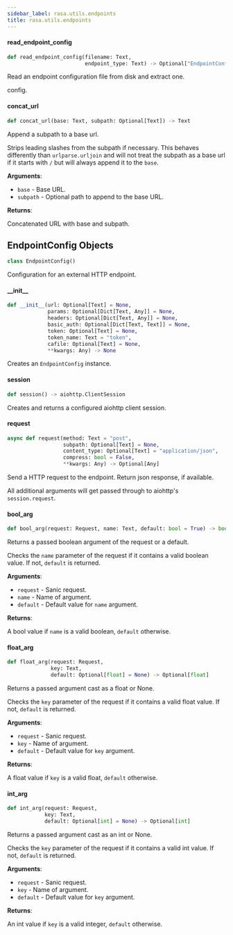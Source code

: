 ```yaml
---
sidebar_label: rasa.utils.endpoints
title: rasa.utils.endpoints
---
```

#### read\_endpoint\_config

```python
def read_endpoint_config(filename: Text,
                         endpoint_type: Text) -> Optional["EndpointConfig"]
```

Read an endpoint configuration file from disk and extract one.

config.

#### concat\_url

```python
def concat_url(base: Text, subpath: Optional[Text]) -> Text
```

Append a subpath to a base url.

Strips leading slashes from the subpath if necessary. This behaves
differently than `urlparse.urljoin` and will not treat the subpath
as a base url if it starts with `/` but will always append it to the
`base`.

**Arguments**:

- `base` - Base URL.
- `subpath` - Optional path to append to the base URL.
  

**Returns**:

  Concatenated URL with base and subpath.

## EndpointConfig Objects

```python
class EndpointConfig()
```

Configuration for an external HTTP endpoint.

#### \_\_init\_\_

```python
def __init__(url: Optional[Text] = None,
             params: Optional[Dict[Text, Any]] = None,
             headers: Optional[Dict[Text, Any]] = None,
             basic_auth: Optional[Dict[Text, Text]] = None,
             token: Optional[Text] = None,
             token_name: Text = "token",
             cafile: Optional[Text] = None,
             **kwargs: Any) -> None
```

Creates an `EndpointConfig` instance.

#### session

```python
def session() -> aiohttp.ClientSession
```

Creates and returns a configured aiohttp client session.

#### request

```python
async def request(method: Text = "post",
                  subpath: Optional[Text] = None,
                  content_type: Optional[Text] = "application/json",
                  compress: bool = False,
                  **kwargs: Any) -> Optional[Any]
```

Send a HTTP request to the endpoint. Return json response, if available.

All additional arguments will get passed through
to aiohttp&#x27;s `session.request`.

#### bool\_arg

```python
def bool_arg(request: Request, name: Text, default: bool = True) -> bool
```

Returns a passed boolean argument of the request or a default.

Checks the `name` parameter of the request if it contains a valid
boolean value. If not, `default` is returned.

**Arguments**:

- `request` - Sanic request.
- `name` - Name of argument.
- `default` - Default value for `name` argument.
  

**Returns**:

  A bool value if `name` is a valid boolean, `default` otherwise.

#### float\_arg

```python
def float_arg(request: Request,
              key: Text,
              default: Optional[float] = None) -> Optional[float]
```

Returns a passed argument cast as a float or None.

Checks the `key` parameter of the request if it contains a valid
float value. If not, `default` is returned.

**Arguments**:

- `request` - Sanic request.
- `key` - Name of argument.
- `default` - Default value for `key` argument.
  

**Returns**:

  A float value if `key` is a valid float, `default` otherwise.

#### int\_arg

```python
def int_arg(request: Request,
            key: Text,
            default: Optional[int] = None) -> Optional[int]
```

Returns a passed argument cast as an int or None.

Checks the `key` parameter of the request if it contains a valid
int value. If not, `default` is returned.

**Arguments**:

- `request` - Sanic request.
- `key` - Name of argument.
- `default` - Default value for `key` argument.
  

**Returns**:

  An int value if `key` is a valid integer, `default` otherwise.

